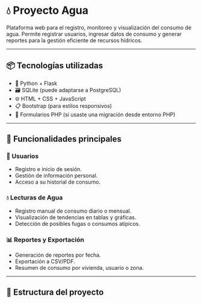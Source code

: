 # 💧 Proyecto Agua

Plataforma web para el registro, monitoreo y visualización del consumo de agua. Permite registrar usuarios, ingresar datos de consumo y generar reportes para la gestión eficiente de recursos hídricos.

---

## 📦 Tecnologías utilizadas

- 🐍 Python + Flask
- 🗃️ SQLite (puede adaptarse a PostgreSQL)
- 🌐 HTML + CSS + JavaScript
- 📋 Bootstrap (para estilos responsivos)
- 💾 Formularios PHP (si usaste una migración desde entorno PHP)

---

## 🧠 Funcionalidades principales

### 👤 Usuarios

- Registro e inicio de sesión.
- Gestión de información personal.
- Acceso a su historial de consumo.

### 💧 Lecturas de Agua

- Registro manual de consumo diario o mensual.
- Visualización de tendencias en tablas y gráficas.
- Detección de posibles fugas o consumos atípicos.

### 📊 Reportes y Exportación

- Generación de reportes por fecha.
- Exportación a CSV/PDF.
- Resumen de consumo por vivienda, usuario o zona.

---

## 🔧 Estructura del proyecto

